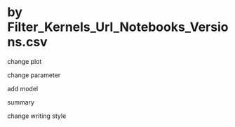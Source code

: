 # by Filter_Kernels_Url_Notebooks_Versions.csv

change plot 

change parameter

add model

summary

change writing style
